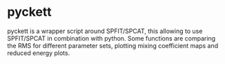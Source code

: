 # pyckett

pyckett is a wrapper script around SPFIT/SPCAT, this allowing to use SPFIT/SPCAT in combination with python. Some functions are comparing the RMS for different parameter sets, plotting mixing coefficient maps and reduced energy plots.

